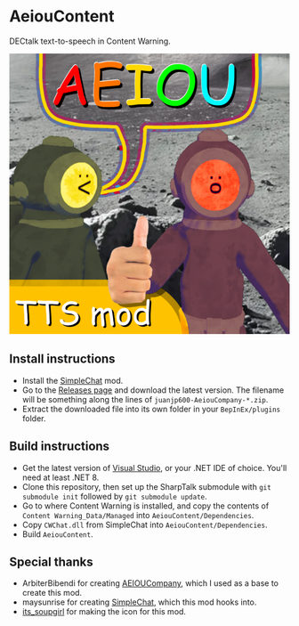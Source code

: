 # AeiouContent

DECtalk text-to-speech in Content Warning.

![image](icon.png)

## Install instructions

- Install the [SimpleChat](https://thunderstore.io/c/content-warning/p/maysunrise/SimpleChat/) mod.
- Go to the [Releases page](https://github.com/juanjp600/AeiouContent/releases) and download the latest version. The filename will be something along the lines of `juanjp600-AeiouCompany-*.zip`.
- Extract the downloaded file into its own folder in your `BepInEx/plugins` folder.

## Build instructions

- Get the latest version of [Visual Studio](https://visualstudio.microsoft.com/), or your .NET IDE of choice. You'll need at least .NET 8.
- Clone this repository, then set up the SharpTalk submodule with `git submodule init` followed by `git submodule update`.
- Go to where Content Warning is installed, and copy the contents of `Content Warning_Data/Managed` into `AeiouContent/Dependencies`.
- Copy `CWChat.dll` from SimpleChat into `AeiouContent/Dependencies`.
- Build `AeiouContent`.

## Special thanks
- ArbiterBibendi for creating [AEIOUCompany](https://github.com/ArbiterBibendi/AEIOUCompany/), which I used as a base to create this mod.
- maysunrise for creating [SimpleChat](https://thunderstore.io/c/content-warning/p/maysunrise/SimpleChat/), which this mod hooks into.
- [its_soupgirl](https://www.youtube.com/@its_soupgirl) for making the icon for this mod.